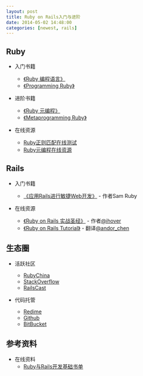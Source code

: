 ```yaml
---
layout: post
title: Ruby on Rails入门与进阶
date: 2014-05-02 14:48:00
categories: [newest, rails]
---
```


Ruby
-------------
* 入门书籍
  * [《Ruby 编程语言》][ProgrammingRubyZh]
  * [《Programming Ruby》][ProgrammingRubyEn]

* 进阶书籍
  * [《Ruby 元编程》][MetaprogrammingRubyZh]
  * [《Metaprogramming Ruby》][MetaprogrammingRubyEn]

* 在线资源
  * [Ruby正则匹配在线测试][RubularSite]
  * [Ruby元编程在线资源][MetaRubyAtRubyChina]

Rails
-------------
* 入门书籍
  * [《应用Rails进行敏捷Web开发》][AgileWebDevelopment] - 作者Sam Ruby

* 在线资源
  * [《Ruby on Rails 实战圣经》][RubyOnRailsActualBible] - 作者[@ihover][IhoverBlog]
  * [《Ruby on Rails Tutorial》][RubyOnRailsTutorial] - 翻译[@andor_chen][AndorChenHome]

生态圈
-------------
* 活跃社区
  * [RubyChina][RubyChinaSite]
  * [StackOverflow][StackOverflowSite]
  * [RailsCast][RailsCastSite]

* 代码托管
  * [Redime][RedimeSite]
  * [Github][GithubSite]
  * [BitBucket][BitBucketSite]

参考资料
-------------
* 在线资料
  * [Ruby与Rails开发基础书单][RubyChinaWikiBooks]

[ProgrammingRubyZh]:      http://book.douban.com/subject/3329887/
[ProgrammingRubyEn]:      http://book.douban.com/subject/2032343/
[MetaprogrammingRubyZh]:  http://book.douban.com/subject/7056800/
[MetaprogrammingRubyEn]:  http://book.douban.com/subject/4086938/
[RubularSite]:            http://www.rubular.com/
[MetaRubyAtRubyChina]:    http://ruby-china.org/wiki/ruby-meta

[AgileWebDevelopment]:    http://book.douban.com/subject/1839273/
[RubyOnRailsActualBible]: http://ihower.tw/rails3/index.html    
[IhoverBlog]:             http://ihower.tw/
[RubyOnRailsTutorial]:    http://railstutorial-china.org/
[AndorChenHome]:          https://twitter.com/andor_chen

[RubyChinaSite]:          http://ruby-china.org/
[StackOverflowSite]:      http://stackoverflow.com/
[RailsCastSite]:          http://railscasts.com/

[RedimeSite]:             http://www.redmine.org/
[GithubSite]:             https://github.com/
[BitBucketSite]:          https://bitbucket.org/
[RubyChinaWikiBooks]:     http://ruby-china.org/wiki/books
